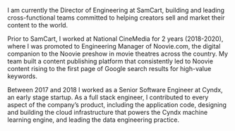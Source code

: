 <p>I am currently the Director of Engineering at SamCart, building and leading
cross-functional teams committed to helping creators sell and market their
content to the world.</p>

<p>Prior to SamCart, I worked at National CineMedia for 2 years (2018-2020), where
I was promoted to Engineering Manager of Noovie.com, the digital companion to
the Noovie preshow in movie theatres across the country. My team built a
content publishing platform that consistently led to Noovie content rising to
the first page of Google search results for high-value keywords.</p>

<p>Between 2017 and 2018 I worked as a Senior Software Engineer at Cyndx, an early
stage startup. As a full stack engineer, I contributed to every aspect of the
company’s product, including the application code, designing and building the
cloud infrastructure that powers the Cyndx machine learning engine, and leading
the data engineering practice.</p>
